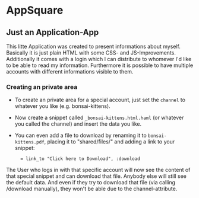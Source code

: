 # AppSquare

## Just an  Application-App

This litte Application was created to present informations about myself. Basically it is just plain HTML with some CSS- and JS-Improvements. Additionally it comes with a login which I can distribute to whomever I'd like to be able to read my information. Furthermore it is possible to have multiple accounts with different informations visible to them.

### Creating an private area

* To create an private area for a special account, just set the `channel` to whatever you like (e.g. bonsai-kittens).
* Now create a snippet called `_bonsai-kittens.html.haml` (or whatever you called the channel) and insert the data you like.
* You can even add a file to download by renaming it to `bonsai-kittens.pdf`, placing it to "shared/files/" and adding a link to your snippet:

        = link_to "Click here to Download", :download

The User who logs in with that specific account will now see the content of that special snippet and can download that file. Anybody else will still see the default data. And even if they try to download that file (via calling /download manually), they won't be able due to the channel-attribute.